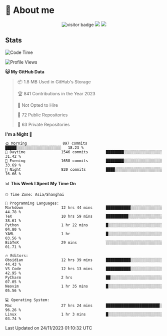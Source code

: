 <!-- ![](https://youpai.roccoshi.top/img/20200804214216.png) -->

# 🧐 About me
 
<p align="center">
<img src="https://visitor-badge.laobi.icu/badge?page_id=Lincest.Lincest&title=hits" alt="visitor badge"/>
<a href="mailto:imroccoshi@gmail.com"><img src="https://img.shields.io/badge/gmail-imroccoshi%40gmail.com-red"></a>
<a href="https://blog.roccoshi.top"><img src="https://img.shields.io/badge/blog-roccoshi-green"></a>
</p>

## Stats

<!--START_SECTION:waka-->
![Code Time](http://img.shields.io/badge/Code%20Time-793%20hrs%2050%20mins-blue)

![Profile Views](http://img.shields.io/badge/Profile%20Views-5-blue)

**🐱 My GitHub Data** 

> 📦 1.8 MB Used in GitHub's Storage 
 > 
> 🏆 841 Contributions in the Year 2023
 > 
> 🚫 Not Opted to Hire
 > 
> 📜 72 Public Repositories 
 > 
> 🔑 63 Private Repositories 
 > 
**I'm a Night 🦉** 

```text
🌞 Morning                897 commits         █████░░░░░░░░░░░░░░░░░░░░   18.23 % 
🌆 Daytime                1546 commits        ████████░░░░░░░░░░░░░░░░░   31.42 % 
🌃 Evening                1658 commits        ████████░░░░░░░░░░░░░░░░░   33.69 % 
🌙 Night                  820 commits         ████░░░░░░░░░░░░░░░░░░░░░   16.66 % 
```


📊 **This Week I Spent My Time On** 

```text
🕑︎ Time Zone: Asia/Shanghai

💬 Programming Languages: 
Markdown                 12 hrs 44 mins      ███████████░░░░░░░░░░░░░░   44.78 % 
TeX                      10 hrs 59 mins      ██████████░░░░░░░░░░░░░░░   38.61 % 
Python                   1 hr 22 mins        █░░░░░░░░░░░░░░░░░░░░░░░░   04.80 % 
YAML                     1 hr                █░░░░░░░░░░░░░░░░░░░░░░░░   03.56 % 
BibTeX                   29 mins             ░░░░░░░░░░░░░░░░░░░░░░░░░   01.71 % 

🔥 Editors: 
Obsidian                 12 hrs 39 mins      ███████████░░░░░░░░░░░░░░   44.43 % 
VS Code                  12 hrs 13 mins      ███████████░░░░░░░░░░░░░░   42.95 % 
PyCharm                  2 hrs               ██░░░░░░░░░░░░░░░░░░░░░░░   07.05 % 
Neovim                   1 hr 35 mins        █░░░░░░░░░░░░░░░░░░░░░░░░   05.56 % 

💻 Operating System: 
Mac                      27 hrs 24 mins      ████████████████████████░   96.26 % 
Linux                    1 hr 3 mins         █░░░░░░░░░░░░░░░░░░░░░░░░   03.74 % 
```


 Last Updated on 24/11/2023 01:10:32 UTC
<!--END_SECTION:waka-->


